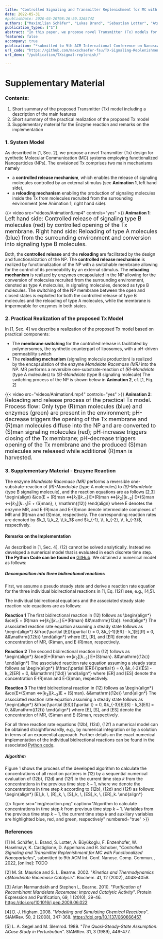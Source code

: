 ```yaml
---
title: "Controlled Signaling and Transmitter Replenishment for MC with Functionalized Nanoparticles"
date: 2022-05-31
#publishDate: 2020-03-20T08:26:50.326574Z
authors: ["Maximilian Schäfer", "Lukas Brand", "Sebastian Lotter", "Atakan Büyüoglu", "Franz Enzenhofer", "Werner Haselmayr", "Kathrin Castiglione", "Dietmar Appelhans", "Robert Schober"]
publication_types: ["1"]
abstract: "In this paper, we propose novel Transmitter (Tx) models for Molecular Communication (MC) systems based on functionalized Nanoparticles (NPs). Current Tx models often rely on simplifying assumptions for the molecule release and replenishment mechanisms. In contrast, we propose a Tx model where the signaling molecule release is controlled by a switchable membrane driven by an external trigger. Moreover, we propose a reloading mechanism, where signaling molecules are harvested based on an enzymatic reaction. Hence, no repeated injection of signaling molecules is required. For the proposed system, we develop a general mathematical description in terms of a discrete-time transfer function model. Furthermore, we investigate two realizations of the proposed Tx model, i.e., an idealized Tx relying on simplifying assumptions, and a realistic Tx employing practical components for the reloading and release mechanisms. Finally, we numerically evaluate the proposed model and compare our results to stochastic Particle Based Simulation (PBS). "
featured: false
accompany: true
publication: "*submitted to 9th ACM International Conference on Nanoscale Computing and Communication*"
url_code: "https://github.com/maxschaefer-fau/TX-Signaling-Replenishment-MC"
url_demo: "/publication/TXsignal-replenish/"	

---
```


# Supplementary Material

### Contents:
1. Short summary of the proposed Transmitter (Tx) model including a description of the main features
2. Short summary of the practical realization of the proposed Tx model
3. Supplementary material for the Enzyme reaction and remarks on the implementation 

### 1. System Model 

As described in [1, Sec. 2], we propose a novel Transmitter (Tx) design for synthetic Molecular Communication (MC) systems employing functionalized Nanoparticles (NPs). The envisioned Tx comprises two main mechanisms namely 

- a __controlled release mechanism__, which enables the release of signaling molecules controlled by an external stimulus (see __Animation 1__, left hand side),
- a __reloading mechanism__ enabling the production of signaling molecules inside the Tx from molecules recruited from the surrounding environment (see Animation 1, right hand side).

{{< video src="videos/Animation5.mp4" controls="yes" >}}
__Animation 1__: <font size="4">Left hand side: Controlled release of signaling type B molecules (red) by controlled opening of the Tx membrane. Right hand side: Reloading of type A molecules (blue) from the surrounding environment and conversion into signaling type B molecules.</font>

Both, the __controlled release__ and the __reloading__ are facilitated by the design and functionalization of the NP. The __controlled release mechanism__ is realized by functionalization of the NP with a switchable membrane allowing for the control of its permeability by an external stimulus.
The __reloading mechanism__ is realized by enzymes encapsulated in the NP allowing for the conversion of molecules recruited from the surrounding environment, denoted as type A molecules, in signaling molecules, denoted as type B molecules. 
The switching of the NP membrane between the open and closed states is exploited for both the controlled release of type B molecules and the reloading of type A molecules, while the membrane is impermeable for enzymes in both states. 



### 2. Practical Realization of the proposed Tx Model 

In [1, Sec. 4] we describe a realization of the proposed Tx model based on practical components: 
- The __membrane switching__ for the controlled release is facilitated by polymersomes, the synthetic counterpart of liposomes, with a pH-driven permeability switch
- The __reloading mechanism__ (signaling molecule production) is realized by the encapsulation of the enzyme _Mandelate Racemase (MR)_ into the NP. MR performs a reversible one-substrate-reaction of _(R)-Mandelate_ (type A molecules) to _(S)-Mandelate_ (type B signaling molecule)
The switching process of the NP is shown below in __Animation 2__, cf. [1, Fig. 2]

{{< video src="videos/Animation4.mp4" controls="yes" >}}
__Animation 2__: <font size="4">Reloading and release process of the practical Tx model. Process flow:
	Only type (R)man molecules (blue) and enzymes (green) are present in the environment; 
	pH-decrease triggers the opening of the Tx membrane and (R)man molecules diffuse into the NP and are converted to (S)man signaling molecules (red); pH-increase triggers closing of the Tx membrane; pH-decrease triggers opening of the Tx membrane and the produced (S)man molecules are released while additional (R)man is harvested. 
    </font>

### 3. Supplementary Material - Enzyme Reaction

The enzyme _Mandelate Racemase (MR)_ performs a reversible one-substrate-reaction of _(R)-Mandelate_ (type A molecules) to _(S)-Mandelate_ (type B signaling molecule), and the reaction equations are as follows [2,3]
\begin{align}
&\ce{E + (R)man <=>[$k_1$][$k_{-1}$] E*(R)man <=>[$k_2$][$k_{-2}$] E*(S)man 
	<=>[$k_3$][$k_{-3}$]E + (S)man}, \\, \mathrm{(12)}
\end{align}
where E denotes the enzyme MR, and E$\cdot$(R)man and E$\cdot$(S)man denote intermediate complexes of MR and (R)man and (S)man, respectively. 
The corresponding reaction rates are denoted by $k_1, \\,k_2, \\,k_3$ and $k_{-1}, \\, k_{-2}, \\, k_{-3}$, respectively. 

#### Remarks on the Implementation 

As described in [1, Sec. 4], (12) cannot be solved analytically. Instead we developed a numerical model that is evaluated in each discrete time step. __The Python Code can be found on__ [GitHub](https://github.com/maxschaefer-fau/TX-Signaling-Replenishment-MC).
We obtained a numerical model as follows: 

##### Decomposition into three bidirectional reactions
First, we assume a pseudo steady state and derive a reaction rate equation for the three individual bidirectional reactions in [1, Eq. (12)] see, e.g., [4,5].

The individual bidirectional equations and the associated steady state reaction rate equations are as follows:

__Reaction 1__
The first bidirectional reaction in (12) follows as
\begin{align*}
&\ce{E + (R)man <=>[$k_1$][$k_{-1}$] E*(R)man} &&\mathrm{(12a)}.
\end{align*}
The associated reaction rate equation assuming a steady state follows as 
\begin{align*}
&\frac{\partial [E]}{\partial t} = 0, &k_{-1}[ER] - k_1[E][R] = 0, &&\mathrm{(12b)}
\end{align*}
where [E], [R], and [ER] denote the concentration of MR, (R)man, and E$\cdot$(R)man, respectively.

__Reaction 2__
The second bidirectional reaction in (12) follows as 
\begin{align*}
&\ce{E*(R)man <=>[$k_2$][$k_{-2}$] E*(S)man}. &&\mathrm{(12c)}
\end{align*}
The associated reaction rate equation assuming a steady state follows as 
\begin{align*}
&\frac{\partial [ER]}{\partial t} = 0, &k_{-2}[ES] - k_2[ER] = 0, &&\mathrm{(12d)}
\end{align*}
where [ER] and [ES] denote the concentration E$\cdot$(R)man and E$\cdot$(S)man, respectively.

__Reaction 3__
The third bidirectional reaction in (12) follows as 
\begin{align*}
&\ce{E*(S)man 
	<=>[$k_3$][$k_{-3}$]E + (S)man}. &&\mathrm{(12e)}
\end{align*}
The associated reaction rate equation assuming a steady state follows as 
\begin{align*}
&\frac{\partial [ES]}{\partial t} = 0, &k_{-3}[E][S] - k_3[ES] = 0, &&\mathrm{(12f)}
\end{align*}
where [E], [S], and [ES] denote the concentration of MR, (S)man and E$\cdot$(S)man, respectively.

For all three reaction rate equations (12b), (12d), (12f) a numerical model can be obtained straightforwardly, e.g., by numerical integration or by a solution in terms of an exponential approach. Further details on the exact numerical implementation of the individual bidirectional reactions can be found in the associated [Python code](https://github.com/maxschaefer-fau/TX-Signaling-Replenishment-MC).

##### Algorithm

Figure 1 shows the process of the developed algorithm to calculate the concentrations of all reaction partners in (12) by a sequential numerical evaluation of  (12b), (12d) and (12f) in the current time step $k$ from the concentrations in the previous time step $k-1$, where we denote the concentrations in time step $k$ according to (12b), (12d) and (12f) as follows:
\begin{align*}
[E]_k, \\, [R]_k, \\, [S]_k, \\, [ES]_k, \\, [ER]_k. 
\end{align*}

{{< figure src="img/reaction.png" caption="Algorithm to calculate concentrations in time step $k$ from previous time step $k-1$. Variables from the previous time step $k-1$, the current time step $k$ and auxiliary variables are highlighted blue, red, and green, respectively" numbered="true" >}}

<!---
__Conditions__
 The derived numerical model (see [GitHub](https://github.com/maxschaefer-fau/TX-Signaling-Replenishment-MC)) based on the decomposition of (12) is valid under the following conditions: 
- As the individual reaction parts are evaluated sequentially, the discrete time step ($T$ in [1]) has to be small enough (Also holds for other numerical integration methods)
- The backward and forward reaction rates are in a similar range which is fulfilled for the considered enzyme MR 

The validity of our developed numerical model is verified in [1] by the excellent agreement with the results obtained from Particle Based Simulation (PBS).
-->
<!---
##### Alternative Numerical Model 

Alternatively, a numerical model for the MR reaction can be obtained by transforming (12) fully into reaction rate equations without further assumptions. This leads to the set of Ordinary Differential Equations (ODEs):
\begin{align*}
\frac{\partial [E]}{\partial t} &= k_{-1}[ER] - k_1[E][R] + k_3 [ES] - k_{-3}[E][S],\\\
\frac{\partial [ER]}{\partial t} &= k_1 [E][R] - k_{-1} [ER] + k_{-2} [ES] - k_2 [ER],\\\
\frac{\partial [ES]}{\partial t} &= k_{-3} [E][S] - k_{3}[ES] + k_2 [ER] - k_{-2} [ES],\\\
\frac{\partial [R]}{\partial t} &= k_{-1}[ER] - k_1[E][R],\\\
\frac{\partial [S]}{\partial t} &= k_3[ES] - k_{-3} [E][S],
\end{align*}
where [E], [R], [S], [ER], and [ES], denote the concentration of MR, (R)man, (S)man, E$\cdot$(R)man and E$\cdot$(S)man, respectively.

This set of ODEs can be solved by different numerical methods, e.g., numerical integration or Euler Method, see [4] and references within for details.
-->
###  References 
[1] M. Schäfer, L. Brand, S. Lotter, A. Büyükoglu, F. Enzenhofer, W. Haselmayr, K. Castiglione, D. Appelhans and R. Schober, "_Controlled Signaling and Transmitter Replenishment for MC with Functionalized Nanoparticles_", submitted to 9th ACM Int. Conf. Nanosc. Comp. Commun. , 2022, [online]: TODO

[2] M. St. Maurice and S. L. Bearne. 2002. "_Kinetics and Thermodynamics ofMandelate Racemase Catalysis_". Biochem. 41, 12 (2002), 4048-4058. 

[3] Ariun Narmandakh and Stephen L. Bearne. 2010. "_Purification of Recombinant Mandelate Racemase: Improved Catalytic Activity_". Protein Expression and Purification, 69, 1 (2010), 39-46. https://doi.org/10.1016/j.pep.2009.06.022

[4] D. J. Higham. 2008. "_Modeling and Simulating Chemical Reactions_". SIAMRev. 50, 2 (2008), 347-368. https://doi.org/10.1137/060666457

[5] L. A. Segel and M. Slemrod. 1989. "_The Quasi-Steady-State Assumption: ACase Study in Perturbation_". SIAMRev. 31, 3 (1989), 446-477.